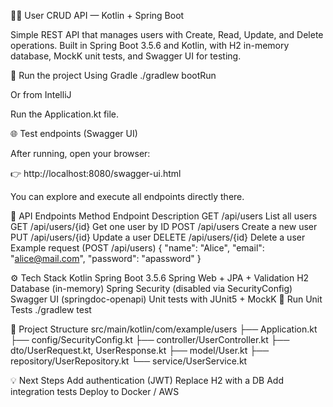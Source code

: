 🧑‍💻 User CRUD API — Kotlin + Spring Boot



Simple REST API that manages users with Create, Read, Update, and Delete operations.
Built in Spring Boot 3.5.6 and Kotlin, with H2 in-memory database, MockK unit tests, and Swagger UI for testing.

🚀 Run the project
Using Gradle
./gradlew bootRun

Or from IntelliJ

Run the Application.kt file.

🌐 Test endpoints (Swagger UI)

After running, open your browser:

👉 http://localhost:8080/swagger-ui.html


You can explore and execute all endpoints directly there.

🧩 API Endpoints
Method	Endpoint	Description
GET	/api/users	List all users
GET	/api/users/{id}	Get one user by ID
POST	/api/users	Create a new user
PUT	/api/users/{id}	Update a user
DELETE	/api/users/{id}	Delete a user
Example request (POST /api/users)
{
  "name": "Alice",
  "email": "alice@mail.com",
  "password": "apassword"
}

⚙️ Tech Stack
Kotlin
Spring Boot 3.5.6
Spring Web + JPA + Validation
H2 Database (in-memory)
Spring Security (disabled via SecurityConfig)
Swagger UI (springdoc-openapi)
Unit tests with JUnit5 + MockK
🧪 Run Unit Tests
./gradlew test

🧱 Project Structure
src/main/kotlin/com/example/users
 ├── Application.kt
 ├── config/SecurityConfig.kt
 ├── controller/UserController.kt
 ├── dto/UserRequest.kt, UserResponse.kt
 ├── model/User.kt
 ├── repository/UserRepository.kt
 └── service/UserService.kt

💡 Next Steps
Add authentication (JWT)
Replace H2 with a DB
Add integration tests
Deploy to Docker / AWS
